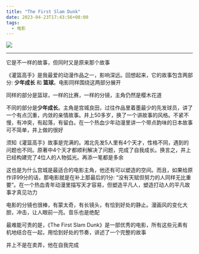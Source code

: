 ```yaml
---
title: "The First Slam Dunk"
date: 2023-04-23T17:43:56+08:00
tags:
  - 电影
---
```


[![](/img/movies/the_first_slam_dunk.webp#center)](https://movie.douban.com/subject/35315950/)

---

它是不一样的故事，但同时又是原来那个故事

《灌篮高手》是我最爱的动漫作品之一，影响深远。回想起来，它的故事包含两部分: **少年成长** 和 **篮球**。电影同样围绕这两部分展开

同样的部分是篮球，一样的比赛，一样的分镜，主角仍然是樱木花道

不同的部分是**少年成长**。主角是宫城良田，过往作品里着墨最少的先发球员，讲了一个有点沉重，内敛的亲情故事。井上50多岁，换了一个讲故事的风格。不紧不慢，有冲突，有起落，有留白。在一个热血少年动漫里讲一个带点韵味的日本故事可不简单，井上做的很好

须知《灌篮高手》故事是完满的。湘北先发5人里有4个天才，性格不同，遇到的问题也不同。原著中4个天才都顺利解决了问题，完成了自我成长。换言之，井上已经构建完了4位人的人物弧光。再添一笔都是多余

这也是为什么宫城是最适合的电影主角，他还有可以塑造的空间。而且，如果给原作评99分的话，那电影就是在补上那最后的1分: “没有天赋但努力的人同样无比重要”。在一个热血青年动漫里描写天才容易，但塑造平凡人，塑造打动人的平凡故事才真见功力

电影的分镜也很棒，有蒙太奇，有长镜头，有恰到好处的静止。漫画风的变化大胆，冲击，让人眼前一亮。音乐也是绝配

最难能可贵的是，《The First Slam Dunk》是一部优秀的电影，所有这些元素有机地结合在一起，用恰到好处的节奏，讲述了一个完整的故事

井上不是在卖弄，他在自我完成
